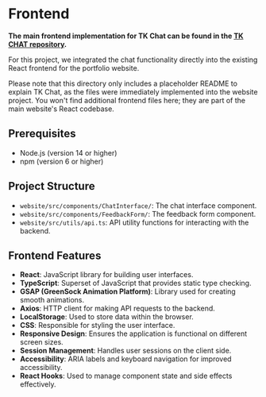 # **Frontend**

**The main frontend implementation for TK Chat can be found in the [TK CHAT repository](https://github.com/SM1LE21/TK_CHAT/tree/main).**

For this project, we integrated the chat functionality directly into the existing React frontend for the portfolio website.

Please note that this directory only includes a placeholder README to explain TK Chat, as the files were immediately implemented into the website project. You won't find additional frontend files here; they are part of the main website's React codebase.

## **Prerequisites**

- Node.js (version 14 or higher)
- npm (version 6 or higher)

## **Project Structure**

- `website/src/components/ChatInterface/`: The chat interface component.
- `website/src/components/FeedbackForm/`: The feedback form component.
- `website/src/utils/api.ts`: API utility functions for interacting with the backend.

## **Frontend Features**

- **React**: JavaScript library for building user interfaces.
- **TypeScript**: Superset of JavaScript that provides static type checking.
- **GSAP (GreenSock Animation Platform)**: Library used for creating smooth animations.
- **Axios**: HTTP client for making API requests to the backend.
- **LocalStorage**: Used to store data within the browser.
- **CSS**: Responsible for styling the user interface.
- **Responsive Design**: Ensures the application is functional on different screen sizes.
- **Session Management**: Handles user sessions on the client side.
- **Accessibility**: ARIA labels and keyboard navigation for improved accessibility.
- **React Hooks**: Used to manage component state and side effects effectively.
